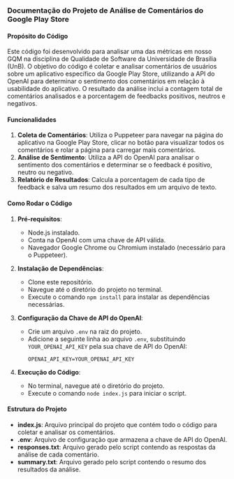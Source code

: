 ### Documentação do Projeto de Análise de Comentários do Google Play Store

#### Propósito do Código

Este código foi desenvolvido para analisar uma das métricas em nosso GQM na disciplina de Qualidade de Software da Universidade de Brasília (UnB). O objetivo do código é coletar e analisar comentários de usuários sobre um aplicativo específico da Google Play Store, utilizando a API do OpenAI para determinar o sentimento dos comentários em relação à usabilidade do aplicativo. O resultado da análise inclui a contagem total de comentários analisados e a porcentagem de feedbacks positivos, neutros e negativos.

#### Funcionalidades

1. **Coleta de Comentários**: Utiliza o Puppeteer para navegar na página do aplicativo na Google Play Store, clicar no botão para visualizar todos os comentários e rolar a página para carregar mais comentários.
2. **Análise de Sentimento**: Utiliza a API do OpenAI para analisar o sentimento dos comentários e determinar se o feedback é positivo, neutro ou negativo.
3. **Relatório de Resultados**: Calcula a porcentagem de cada tipo de feedback e salva um resumo dos resultados em um arquivo de texto.

#### Como Rodar o Código

1. **Pré-requisitos**:
   - Node.js instalado.
   - Conta na OpenAI com uma chave de API válida.
   - Navegador Google Chrome ou Chromium instalado (necessário para o Puppeteer).

2. **Instalação de Dependências**:
   - Clone este repositório.
   - Navegue até o diretório do projeto no terminal.
   - Execute o comando `npm install` para instalar as dependências necessárias.

3. **Configuração da Chave de API do OpenAI**:
   - Crie um arquivo `.env` na raiz do projeto.
   - Adicione a seguinte linha ao arquivo `.env`, substituindo `YOUR_OPENAI_API_KEY` pela sua chave de API do OpenAI:
     ```plaintext
     OPENAI_API_KEY=YOUR_OPENAI_API_KEY
     ```

4. **Execução do Código**:
   - No terminal, navegue até o diretório do projeto.
   - Execute o comando `node index.js` para iniciar o script.

#### Estrutura do Projeto

- **index.js**: Arquivo principal do projeto que contém todo o código para coletar e analisar os comentários.
- **.env**: Arquivo de configuração que armazena a chave de API do OpenAI.
- **responses.txt**: Arquivo gerado pelo script contendo as respostas da análise de cada comentário.
- **summary.txt**: Arquivo gerado pelo script contendo o resumo dos resultados da análise.

